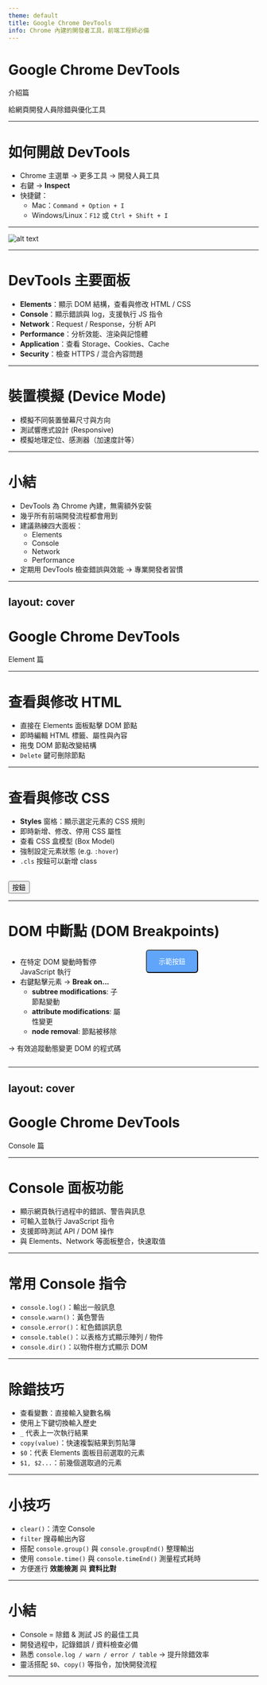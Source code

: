 ```yaml
---
theme: default
title: Google Chrome DevTools
info: Chrome 內建的開發者工具，前端工程師必備
---
```


# Google Chrome DevTools 
介紹篇

給網頁開發人員除錯與優化工具  

---
 
# 如何開啟 DevTools

- Chrome 主選單 → 更多工具 → 開發人員工具  
- 右鍵 → **Inspect**  
- 快捷鍵：  
  - Mac：`Command + Option + I`  
  - Windows/Linux：`F12` 或 `Ctrl + Shift + I`  

---

![alt text](/screenshot.png)

---

# DevTools 主要面板

- **Elements**：顯示 DOM 結構，查看與修改 HTML / CSS  
- **Console**：顯示錯誤與 log，支援執行 JS 指令  
- **Network**：Request / Response，分析 API  
- **Performance**：分析效能、渲染與記憶體  
- **Application**：查看 Storage、Cookies、Cache  
- **Security**：檢查 HTTPS / 混合內容問題

---

# 裝置模擬 (Device Mode)

- 模擬不同裝置螢幕尺寸與方向  
- 測試響應式設計 (Responsive)  
- 模擬地理定位、感測器（加速度計等）  

---

# 小結

- DevTools 為 Chrome 內建，無需額外安裝  
- 幾乎所有前端開發流程都會用到  
- 建議熟練四大面板：  
  - Elements  
  - Console  
  - Network  
  - Performance  
- 定期用 DevTools 檢查錯誤與效能 → 專業開發者習慣  

---
layout: cover
---

# Google Chrome DevTools 
Element 篇

---

# 查看與修改 HTML

- 直接在 Elements 面板點擊 DOM 節點
- 即時編輯 HTML 標籤、屬性與內容
- 拖曳 DOM 節點改變結構
- `Delete` 鍵可刪除節點

---

# 查看與修改 CSS

- **Styles** 窗格：顯示選定元素的 CSS 規則
- 即時新增、修改、停用 CSS 屬性
- 查看 CSS 盒模型 (Box Model)
- 強制設定元素狀態 (e.g. `:hover`)
- `.cls` 按鈕可以新增 class

<br>
<div>
  <button class="px-4 py-2 rounded-lg bg-blue-600 text-white hover:bg-yellow-700">
    按鈕
  </button>
</div>

---

# DOM 中斷點 (DOM Breakpoints)

<div style="display: flex; gap: 50px; align-items: flex-start;">

<!-- 左側文字說明 -->
<div style="flex: 1;">
  <ul>
    <li>在特定 DOM 變動時暫停 JavaScript 執行</li>
    <li>右鍵點擊元素 → <b>Break on...</b>
      <ul>
        <li><b>subtree modifications</b>: 子節點變動</li>
        <li><b>attribute modifications</b>: 屬性變更</li>
        <li><b>node removal</b>: 節點被移除</li>
      </ul>
    </li>
  </ul>
  <p>→ 有效追蹤動態變更 DOM 的程式碼</p>
</div>


<!-- 右側示範按鈕 -->
<div style="flex: 1;">
  <button 
    style="padding: 12px 24px; border-radius: 6px; background-color: #60a5fa; color: white; cursor: pointer;"
    onclick="this.innerText='點擊!'"
  >
    示範按鈕
  </button>
</div>

</div>

---
layout: cover
---

# Google Chrome DevTools 
Console 篇

---

# Console 面板功能

- 顯示網頁執行過程中的錯誤、警告與訊息  
- 可輸入並執行 JavaScript 指令  
- 支援即時測試 API / DOM 操作  
- 與 Elements、Network 等面板整合，快速取值  

---

# 常用 Console 指令

- `console.log()`：輸出一般訊息  
- `console.warn()`：黃色警告  
- `console.error()`：紅色錯誤訊息  
- `console.table()`：以表格方式顯示陣列 / 物件  
- `console.dir()`：以物件樹方式顯示 DOM  

---

# 除錯技巧

- 查看變數：直接輸入變數名稱  
- 使用上下鍵切換輸入歷史  
- `_` 代表上一次執行結果  
- `copy(value)`：快速複製結果到剪貼簿  
- `$0`：代表 Elements 面板目前選取的元素  
- `$1, $2...`：前幾個選取過的元素  

---

# 小技巧

- `clear()`：清空 Console  
- `filter` 搜尋輸出內容  
- 搭配 `console.group()` 與 `console.groupEnd()` 整理輸出  
- 使用 `console.time()` 與 `console.timeEnd()` 測量程式耗時  
- 方便進行 **效能檢測** 與 **資料比對**  

---

# 小結

- Console = 除錯 & 測試 JS 的最佳工具  
- 開發過程中，記錄錯誤 / 資料檢查必備  
- 熟悉 `console.log / warn / error / table` → 提升除錯效率  
- 靈活搭配 `$0`、`copy()` 等指令，加快開發流程  

---
